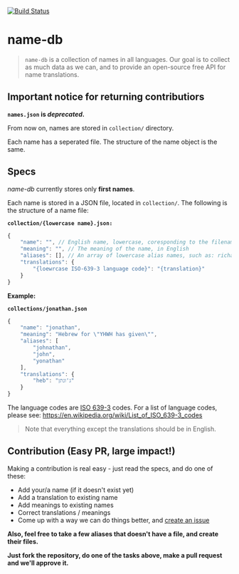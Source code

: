 [![Build Status](https://travis-ci.org/bluzi/name-db.svg?branch=master)](https://travis-ci.org/bluzi/name-db)

# name-db
> `name-db` is a collection of names in all languages. Our goal is to collect as much data as we can, and to provide an open-source free API for name translations.

## Important notice for returning contributiors

**`names.json` is *deprecated*.**

From now on, names are stored in `collection/` directory.

Each name has a seperated file. 
The structure of the name object is the same.

## Specs

*name-db* currently stores only **first names**.

Each name is stored in a JSON file, located in `collection/`. The following is the structure of a name file:

**`collection/{lowercase name}.json:`**

```js
{
    "name": "", // English name, lowercase, coresponding to the filename
    "meaning": "", // The meaning of the name, in English
    "aliases": [], // An array of lowercase alias names, such as: richard -> dick, daniel -> dan, etc.
    "translations": {
        "{loewrcase ISO-639-3 language code}": "{translation}" 
    }
}
``` 

**Example:**

**`collections/jonathan.json`**

```js
{
    "name": "jonathan",
    "meaning": "Hebrew for \"YHWH has given\"",
    "aliases": [
        "johnathan",
        "john",
        "yonathan"
    ], 
    "translations": {
        "heb": "ג'ונתן" 
    }
}
``` 

The language codes are [ISO 639-3](https://en.wikipedia.org/wiki/List_of_ISO_639-1_codes) codes. For a list of language codes, please see: https://en.wikipedia.org/wiki/List_of_ISO_639-3_codes

> Note that everything except the translations should be in English.

## Contribution (Easy PR, large impact!)

Making a contribution is real easy - just read the specs, and do one of these:
- Add your/a name (if it doesn't exist yet)
- Add a translation to existing name
- Add meanings to existing names
- Correct translations / meanings
- Come up with a way we can do things better, and [create an issue](https://github.com/bluzi/name-db/issues)

**Also, feel free to take a few aliases that doesn't have a file, and create their files.**

**Just fork the repository, do one of the tasks above, make a pull request and we'll approve it.**
